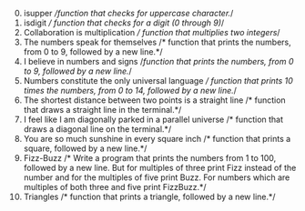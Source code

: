 0. isupper
*/function that checks for uppercase character.*/
1. isdigit
*/ function that checks for a digit (0 through 9)*/
2. Collaboration is multiplication
*/ function that multiplies two integers*/
3. The numbers speak for themselves
/* function that prints the numbers, from 0 to 9, followed by a new line.*/
4. I believe in numbers and signs
/*function that prints the numbers, from 0 to 9, followed by a new line.*/
5. Numbers constitute the only universal language
*/ function that prints 10 times the numbers, from 0 to 14, followed by a new line.*/
6. The shortest distance between two points is a straight line
/* function that draws a straight line in the terminal.*/
7. I feel like I am diagonally parked in a parallel universe
/* function that draws a diagonal line on the terminal.*/
8. You are so much sunshine in every square inch
/* function that prints a square, followed by a new line.*/
9. Fizz-Buzz
/* Write a program that prints the numbers from 1 to 100, followed by a new line. But for multiples of three print Fizz instead of the number and for the multiples of five print Buzz. For numbers which are multiples of both three and five print FizzBuzz.*/
10. Triangles
/* function that prints a triangle, followed by a new line.*/
